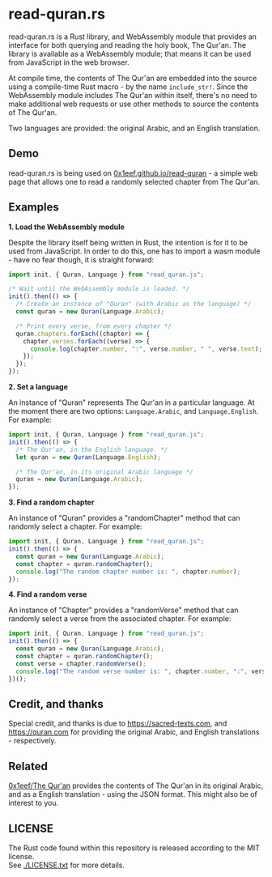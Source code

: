 # read-quran.rs

read-quran.rs is a Rust library, and WebAssembly module that provides
an interface for both querying and reading the holy book, The Qur'an.
The library is available as a WebAssembly module; that means it can be
used from JavaScript in the web browser.

At compile time, the contents of The Qur'an are embedded into the source
using a compile-time Rust macro - by the name `include_str!`. Since the
WebAssembly module includes The Qur'an within itself, there's no need to
make additional web requests or use other methods to source the contents
of The Qur'an.

Two languages are provided: the original Arabic, and an English translation.

## Demo

read-quran.rs is being used on [0x1eef.github.io/read-quran](https://0x1eef.github.io/read-quran) -
a simple web page that allows one to read a randomly selected chapter from
The Qur'an.

## Examples

**1. Load the WebAssembly module**

Despite the library itself being written in Rust, the intention is for it
to be used from JavaScript. In order to do this, one has to import a
wasm module - have no fear though, it is straight forward:

```javascript
import init, { Quran, Language } from "read_quran.js";

/* Wait until the WebAssembly module is loaded. */
init().then(() => {
  /* Create an instance of "Quran" (with Arabic as the language) */
  const quran = new Quran(Language.Arabic);

  /* Print every verse, from every chapter */
  quran.chapters.forEach((chapter) => {
    chapter.verses.forEach((verse) => {
      console.log(chapter.number, ":", verse.number, " ", verse.text);
    });
  });
});
```

**2. Set a language**

An instance of "Quran" represents The Qur'an in a particular language. At
the moment there are two options: `Language.Arabic`, and `Language.English`.
For example:

```javascript
import init, { Quran, Language } from "read_quran.js";
init().then(() => {
  /* The Qur'an, in the English language. */
  let quran = new Quran(Language.English);

  /* The Qur'an, in its original Arabic language */
  quran = new Quran(Language.Arabic);
});
```

**3. Find a random chapter**

An instance of "Quran" provides a "randomChapter" method that can randomly
select a chapter. For example:


```javascript
import init, { Quran, Language } from "read_quran.js";
init().then(() => {
  const quran = new Quran(Language.Arabic);
  const chapter = quran.randomChapter();
  console.log("The random chapter number is: ", chapter.number);
});
```

**4. Find a random verse**

An instance of "Chapter" provides a "randomVerse" method that can randomly
select a verse from the associated chapter. For example:

```javascript
import init, { Quran, Language } from "read_quran.js";
init().then(() => {
  const quran = new Quran(Language.Arabic);
  const chapter = quran.randomChapter();
  const verse = chapter.randomVerse();
  console.log("The random verse number is: ", chapter.number, ":", verse.number);
})();
```

## Credit, and thanks

Special credit, and thanks is due to https://sacred-texts.com, and
https://quran.com for providing the original Arabic, and English translations - respectively.

## Related

[0x1eef/The Qur'an](https://github.com/0x1eef/The-Qur-an) provides the
contents of The Qur'an in its original Arabic, and as a English translation - using the JSON format. This might also be of interest
to you.

## LICENSE

The Rust code found within this repository is released according to
the MIT license. <br>
See [./LICENSE.txt](LICENSE.txt) for more details.
